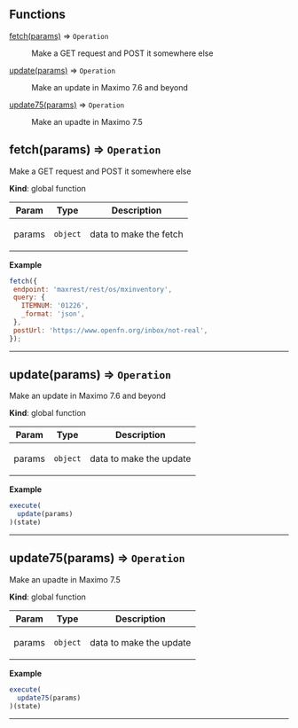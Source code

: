 ## Functions

<dl>
<dt><a href="#fetch">fetch(params)</a> ⇒ <code>Operation</code></dt>
<dd><p>Make a GET request and POST it somewhere else</p>
</dd>
<dt><a href="#update">update(params)</a> ⇒ <code>Operation</code></dt>
<dd><p>Make an update in Maximo 7.6 and beyond</p>
</dd>
<dt><a href="#update75">update75(params)</a> ⇒ <code>Operation</code></dt>
<dd><p>Make an upadte in Maximo 7.5</p>
</dd>
</dl>

<a name="fetch"></a>

## fetch(params) ⇒ <code>Operation</code>
Make a GET request and POST it somewhere else

**Kind**: global function  
<table>
  <thead>
    <tr>
      <th>Param</th><th>Type</th><th>Description</th>
    </tr>
  </thead>
  <tbody>
<tr>
    <td>params</td><td><code>object</code></td><td><p>data to make the fetch</p>
</td>
    </tr>  </tbody>
</table>

**Example**  
```js
fetch({
 endpoint: 'maxrest/rest/os/mxinventory',
 query: {
   ITEMNUM: '01226',
   _format: 'json',
 },
 postUrl: 'https://www.openfn.org/inbox/not-real',
});
```

* * *

<a name="update"></a>

## update(params) ⇒ <code>Operation</code>
Make an update in Maximo 7.6 and beyond

**Kind**: global function  
<table>
  <thead>
    <tr>
      <th>Param</th><th>Type</th><th>Description</th>
    </tr>
  </thead>
  <tbody>
<tr>
    <td>params</td><td><code>object</code></td><td><p>data to make the update</p>
</td>
    </tr>  </tbody>
</table>

**Example**  
```js
execute(
  update(params)
)(state)
```

* * *

<a name="update75"></a>

## update75(params) ⇒ <code>Operation</code>
Make an upadte in Maximo 7.5

**Kind**: global function  
<table>
  <thead>
    <tr>
      <th>Param</th><th>Type</th><th>Description</th>
    </tr>
  </thead>
  <tbody>
<tr>
    <td>params</td><td><code>object</code></td><td><p>data to make the update</p>
</td>
    </tr>  </tbody>
</table>

**Example**  
```js
execute(
  update75(params)
)(state)
```

* * *

